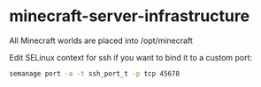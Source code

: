 # minecraft-server-infrastructure

All Minecraft worlds are placed into /opt/minecraft

Edit SELinux context for ssh if you want to bind it to a custom port:

```bash
semanage port -a -t ssh_port_t -p tcp 45678
```
